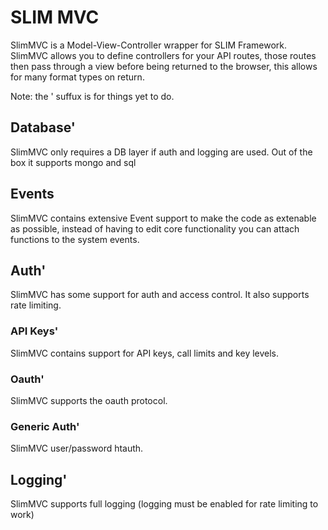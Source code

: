 # SLIM MVC
SlimMVC is a Model-View-Controller wrapper for SLIM Framework. SlimMVC allows you to define
controllers for your API routes, those routes then pass through a view before being returned
to the browser, this allows for many format types on return.

Note: the ' suffux is for things yet to do.

## Database'
SlimMVC only requires a DB layer if auth and logging are used. Out of the box it supports mongo and sql

## Events
SlimMVC contains extensive Event support to make the code as extenable as possible, instead of
having to edit core functionality you can attach functions to the system events. 

## Auth'
SlimMVC has some support for auth and access control. It also supports rate limiting.

### API Keys'
SlimMVC contains support for API keys, call limits and key levels.

### Oauth'
SlimMVC supports the oauth protocol.

### Generic Auth'
SlimMVC user/password htauth.

## Logging'
SlimMVC supports full logging (logging must be enabled for rate limiting to work) 
